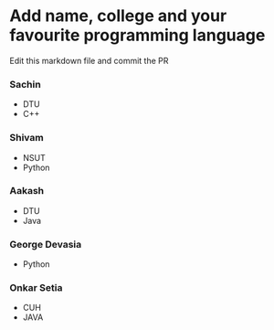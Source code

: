 # Add name, college and your favourite programming language

Edit this markdown file and commit the PR

### Sachin
- DTU
- C++

### Shivam
- NSUT
- Python

### Aakash
- DTU
- Java

### George Devasia
- Python

### Onkar Setia
- CUH
- JAVA

